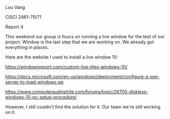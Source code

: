 Lou Vang 

CISCI 2461-70/71

Report 4

This weekend our group is foucs on running a live window for the test of our project. Window is the last step that we are working on. 
We already got everything in places. 

Here are the website I used to install a live window 10:

https://windowsreport.com/custom-live-tiles-windows-10/ 

https://docs.microsoft.com/en-us/windows/deployment/configure-a-pxe-server-to-load-windows-pe

https://www.computeraudiophile.com/forums/topic/26705-diskless-windows-10-pc-setup-procedure/

However, I still couldn't find the solution for it. 
Our team we're still working on it. 
